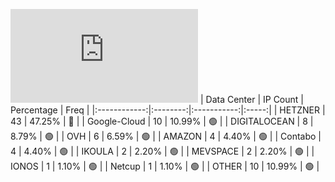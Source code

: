 ![Diagramm](https://github.com/obajay/StateSync-snapshots/blob/main/Projects/Umee/1/README.md)
| Data Center | IP Count | Percentage | Freq |
|:------------:|:--------:|:-----------:|:-----:|
| HETZNER | 43 | 47.25% | 🔴 |
| Google-Cloud | 10 | 10.99% | 🟢 |
| DIGITALOCEAN | 8 | 8.79% | 🟢 |
| OVH | 6 | 6.59% | 🟢 |
| AMAZON | 4 | 4.40% | 🟢 |
| Contabo | 4 | 4.40% | 🟢 |
| IKOULA | 2 | 2.20% | 🟢 |
| MEVSPACE | 2 | 2.20% | 🟢 |
| IONOS | 1 | 1.10% | 🟢 |
| Netcup | 1 | 1.10% | 🟢 |
| OTHER | 10 | 10.99% | 🟢 |